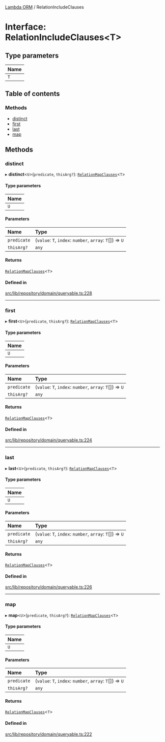 [Lambda ORM](../README.md) / RelationIncludeClauses

# Interface: RelationIncludeClauses\<T\>

## Type parameters

| Name |
| :------ |
| `T` |

## Table of contents

### Methods

- [distinct](RelationIncludeClauses.md#distinct)
- [first](RelationIncludeClauses.md#first)
- [last](RelationIncludeClauses.md#last)
- [map](RelationIncludeClauses.md#map)

## Methods

### distinct

▸ **distinct**\<`U`\>(`predicate`, `thisArg?`): [`RelationMapClauses`](RelationMapClauses.md)\<`T`\>

#### Type parameters

| Name |
| :------ |
| `U` |

#### Parameters

| Name | Type |
| :------ | :------ |
| `predicate` | (`value`: `T`, `index`: `number`, `array`: `T`[]) => `U` |
| `thisArg?` | `any` |

#### Returns

[`RelationMapClauses`](RelationMapClauses.md)\<`T`\>

#### Defined in

[src/lib/repository/domain/queryable.ts:228](https://github.com/FlavioLionelRita/lambdaorm/blob/a13846db/src/lib/repository/domain/queryable.ts#L228)

___

### first

▸ **first**\<`U`\>(`predicate`, `thisArg?`): [`RelationMapClauses`](RelationMapClauses.md)\<`T`\>

#### Type parameters

| Name |
| :------ |
| `U` |

#### Parameters

| Name | Type |
| :------ | :------ |
| `predicate` | (`value`: `T`, `index`: `number`, `array`: `T`[]) => `U` |
| `thisArg?` | `any` |

#### Returns

[`RelationMapClauses`](RelationMapClauses.md)\<`T`\>

#### Defined in

[src/lib/repository/domain/queryable.ts:224](https://github.com/FlavioLionelRita/lambdaorm/blob/a13846db/src/lib/repository/domain/queryable.ts#L224)

___

### last

▸ **last**\<`U`\>(`predicate`, `thisArg?`): [`RelationMapClauses`](RelationMapClauses.md)\<`T`\>

#### Type parameters

| Name |
| :------ |
| `U` |

#### Parameters

| Name | Type |
| :------ | :------ |
| `predicate` | (`value`: `T`, `index`: `number`, `array`: `T`[]) => `U` |
| `thisArg?` | `any` |

#### Returns

[`RelationMapClauses`](RelationMapClauses.md)\<`T`\>

#### Defined in

[src/lib/repository/domain/queryable.ts:226](https://github.com/FlavioLionelRita/lambdaorm/blob/a13846db/src/lib/repository/domain/queryable.ts#L226)

___

### map

▸ **map**\<`U`\>(`predicate`, `thisArg?`): [`RelationMapClauses`](RelationMapClauses.md)\<`T`\>

#### Type parameters

| Name |
| :------ |
| `U` |

#### Parameters

| Name | Type |
| :------ | :------ |
| `predicate` | (`value`: `T`, `index`: `number`, `array`: `T`[]) => `U` |
| `thisArg?` | `any` |

#### Returns

[`RelationMapClauses`](RelationMapClauses.md)\<`T`\>

#### Defined in

[src/lib/repository/domain/queryable.ts:222](https://github.com/FlavioLionelRita/lambdaorm/blob/a13846db/src/lib/repository/domain/queryable.ts#L222)
